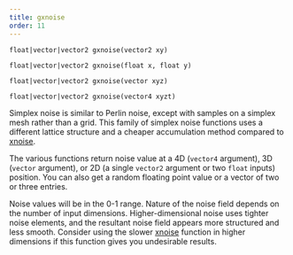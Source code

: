 ```yaml
---
title: gxnoise
order: 11
---
```

`float|vector|vector2 gxnoise(vector2 xy)`

`float|vector|vector2 gxnoise(float x, float y)`

`float|vector|vector2 gxnoise(vector xyz)`

`float|vector|vector2 gxnoise(vector4 xyzt)`

Simplex noise is similar to Perlin noise, except with samples on a simplex mesh
rather than a grid. This family of simplex noise functions uses a different
lattice structure and a cheaper accumulation method compared to
[xnoise](./xnoise "Simplex noise is very close to Perlin noise, except with the samples on a simplex mesh rather than a grid.  This results in less grid artifacts.  It also uses a higher order bspline to provide better derivatives.").

The various functions return noise value at a 4D (`vector4` argument), 3D
(`vector` argument), or 2D (a single `vector2` argument or two `float` inputs)
position. You can also get a random floating point value or a vector of two or
three entries.

Noise values will be in the 0-1 range. Nature of the noise field depends on the
number of input dimensions. Higher-dimensional noise uses tighter noise
elements, and the resultant noise field appears more structured and less smooth.
Consider using the slower [xnoise](./xnoise "Simplex noise is very close to Perlin noise, except with the samples on a simplex mesh rather than a grid.  This results in less grid artifacts.  It also uses a higher order bspline to provide better derivatives.") function in higher dimensions if
this function gives you undesirable results.
